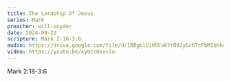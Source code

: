 ```yaml
---
title: The Lordship Of Jesus
series: Mark
preacher: will-snyder
date: 2024-09-22
scripture: Mark 2:18-3:6
audio: https://drive.google.com/file/d/1RBgblUiH5CakYrB9JyGc6TcPbMIbhknJ/view
video: https://youtu.be/xyUccHxxslo
---
```

Mark 2:18-3:6